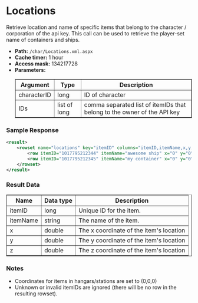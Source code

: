 # Locations

Retrieve location and name of specific items that belong to the character / corporation of the api key. This call can be used to
retrieve the player-set name of containers and ships.

* __Path:__ ``/char/Locations.xml.aspx``
* __Cache timer:__ 1 hour
* __Access mask:__ 134217728
* __Parameters:__
    <table border="1">
        <tbody>
            <tr>
                <th>Argument</th>
                <th>Type</th>
                <th>Description</th>
            </tr>
            <tr>
                <td>characterID</td>
                <td>long</td>
                <td>ID of character</td>
            </tr>
            <tr>
                <td>IDs</td>
                <td>list of long</td>
                <td>comma separated list of itemIDs that belong to the owner of the API key</td>
            </tr>
        </tbody>
    </table>

### Sample Response

```xml
<result>
    <rowset name="locations" key="itemID" columns="itemID,itemName,x,y,z">
        <row itemID="1017795212344" itemName="awesome ship" x="0" y="0" z="0"/>
        <row itemID="1017795212345" itemName="my container" x="0" y="0" z="0"/>
    </rowset>
</result>
```  

### Result Data

<table border="1">
    <tbody>
        <tr>
            <th>Name</th>
            <th>Data type</th>
            <th>Description</th>
        </tr>
        <tr>
            <td>itemID</td>
            <td>long</td>
            <td>Unique ID for the item.</td>
        </tr>
        <tr>
            <td>itemName</td>
            <td>string</td>
            <td>
                The name of the item.
            </td>
        </tr>
        <tr>
            <td>x</td>
            <td>double</td>
            <td>The x coordinate of the item's location</td>
        </tr>
        <tr>
            <td>y</td>
            <td>double</td>
            <td>The y coordinate of the item's location</td>
        </tr>
        <tr>
            <td>z</td>
            <td>double</td>
            <td>The z coordinate of the item's location</td>
        </tr>
    </tbody>
</table>

### Notes

* Coordinates for items in hangars/stations are set to (0,0,0)
* Unknown or invalid itemIDs are ignored (there will be no row in the resulting rowset).  
